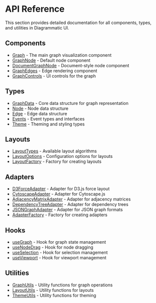 # API Reference

This section provides detailed documentation for all components, types, and utilities in Diagrammatic UI.

## Components

- [Graph](./components/Graph.md) - The main graph visualization component
- [GraphNode](./components/GraphNode.md) - Default node component
- [DocumentGraphNode](./components/DocumentGraphNode.md) - Document-style node component
- [GraphEdges](./components/GraphEdges.md) - Edge rendering component
- [GraphControls](./components/GraphControls.md) - UI controls for the graph

## Types

- [GraphData](./types/GraphData.md) - Core data structure for graph representation
- [Node](./types/Node.md) - Node data structure
- [Edge](./types/Edge.md) - Edge data structure
- [Events](./types/Events.md) - Event types and interfaces
- [Theme](./types/Theme.md) - Theming and styling types

## Layouts

- [LayoutTypes](./layouts/LayoutTypes.md) - Available layout algorithms
- [LayoutOptions](./layouts/LayoutOptions.md) - Configuration options for layouts
- [LayoutFactory](./layouts/LayoutFactory.md) - Factory for creating layouts

## Adapters

- [D3ForceAdapter](./adapters/D3ForceAdapter.md) - Adapter for D3.js force layout
- [CytoscapeAdapter](./adapters/CytoscapeAdapter.md) - Adapter for Cytoscape.js
- [AdjacencyMatrixAdapter](./adapters/AdjacencyMatrixAdapter.md) - Adapter for adjacency matrices
- [DependencyTreeAdapter](./adapters/DependencyTreeAdapter.md) - Adapter for dependency trees
- [JSONGraphAdapter](./adapters/JSONGraphAdapter.md) - Adapter for JSON graph formats
- [AdapterFactory](./adapters/AdapterFactory.md) - Factory for creating adapters

## Hooks

- [useGraph](./hooks/useGraph.md) - Hook for graph state management
- [useNodeDrag](./hooks/useNodeDrag.md) - Hook for node dragging
- [useSelection](./hooks/useSelection.md) - Hook for selection management
- [useViewport](./hooks/useViewport.md) - Hook for viewport management

## Utilities

- [GraphUtils](./utils/GraphUtils.md) - Utility functions for graph operations
- [LayoutUtils](./utils/LayoutUtils.md) - Utility functions for layouts
- [ThemeUtils](./utils/ThemeUtils.md) - Utility functions for theming 